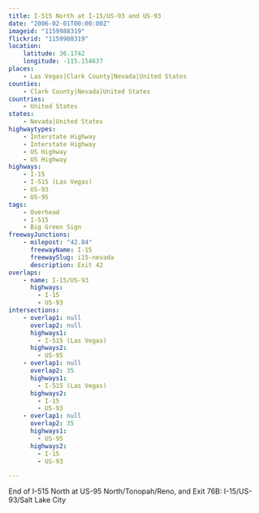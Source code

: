 ```yaml
---
title: I-515 North at I-15/US-93 and US-93
date: "2006-02-01T00:00:00Z"
imageid: "1159988319"
flickrid: "1159988319"
location:
    latitude: 36.1742
    longitude: -115.154637
places:
    - Las Vegas|Clark County|Nevada|United States
counties:
    - Clark County|Nevada|United States
countries:
    - United States
states:
    - Nevada|United States
highwaytypes:
    - Interstate Highway
    - Interstate Highway
    - US Highway
    - US Highway
highways:
    - I-15
    - I-515 (Las Vegas)
    - US-93
    - US-95
tags:
    - Overhead
    - I-515
    - Big Green Sign
freewayJunctions:
    - milepost: "42.84"
      freewayName: I-15
      freewaySlug: i15-nevada
      description: Exit 42
overlaps:
    - name: I-15/US-93
      highways:
        - I-15
        - US-93
intersections:
    - overlap1: null
      overlap2: null
      highways1:
        - I-515 (Las Vegas)
      highways2:
        - US-95
    - overlap1: null
      overlap2: 35
      highways1:
        - I-515 (Las Vegas)
      highways2:
        - I-15
        - US-93
    - overlap1: null
      overlap2: 35
      highways1:
        - US-95
      highways2:
        - I-15
        - US-93

---
```

End of I-515 North at US-95 North/Tonopah/Reno, and Exit 76B: I-15/US-93/Salt Lake City